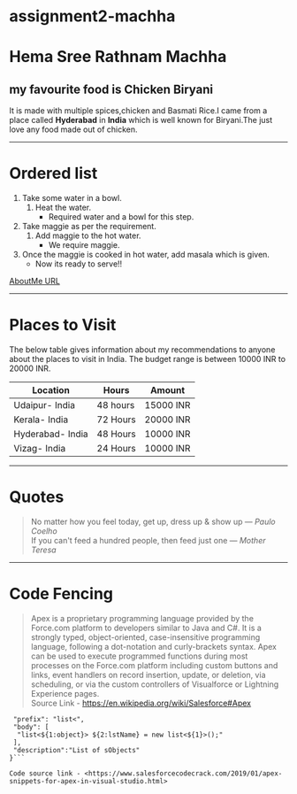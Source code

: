 # assignment2-machha
# Hema Sree Rathnam Machha
## my favourite food is Chicken Biryani  

It is made with multiple spices,chicken and Basmati Rice.I came from a place called **Hyderabad** in **India** which is well known for Biryani.The just love any food made out of chicken.

--------
# Ordered list    

1. Take some water in a bowl.
    1. Heat the water.
        - Required water and a bowl for this step.
2. Take maggie as per the requirement.
    1. Add maggie to the hot water.
        - We require maggie.
3. Once the maggie is cooked in hot water, add masala which is given.
    - Now its ready to serve!!  

[AboutMe URL](AboutMe.md)

------  
# Places to Visit
The below table gives information about my recommendations to anyone about the places to visit in India. The budget range is between 10000 INR to 20000 INR.  

| Location         | Hours    | Amount    |
|------------------|----------|-----------|
| Udaipur- India   | 48 hours | 15000 INR |
| Kerala- India    | 72 Hours | 20000 INR |
| Hyderabad- India | 48 Hours | 10000 INR |
| Vizag- India     | 24 Hours | 10000 INR |  
---------
# Quotes
> No matter how you feel today, get up, dress up & show up  ― *Paulo Coelho*  
> If you can't feed a hundred people, then feed just one  ― *Mother Teresa*  
---------
# Code Fencing
> Apex is a proprietary programming language provided by the Force.com platform to developers similar to Java and C#. It is a strongly typed, object-oriented, case-insensitive programming language, following a dot-notation and curly-brackets syntax. Apex can be used to execute programmed functions during most processes on the Force.com platform including custom buttons and links, event handlers on record insertion, update, or deletion, via scheduling, or via the custom controllers of Visualforce or Lightning Experience pages.  
Source Link - <https://en.wikipedia.org/wiki/Salesforce#Apex>  

```"List_Apex": {
 "prefix": "list<",
 "body": [
  "list<${1:object}> ${2:lstName} = new list<${1}>();"
 ],
 "description":"List of sObjects"
}```  

Code source link - <https://www.salesforcecodecrack.com/2019/01/apex-snippets-for-apex-in-visual-studio.html>